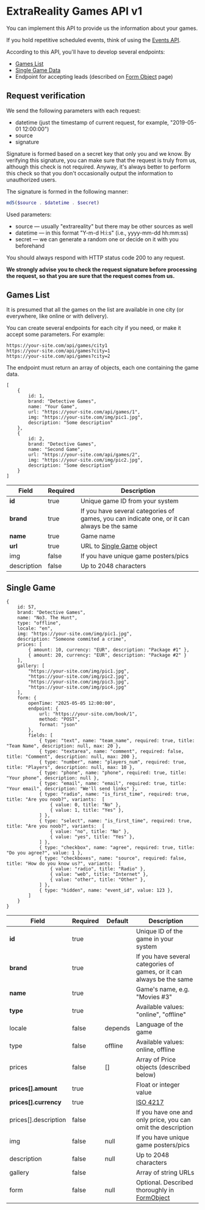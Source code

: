 # ExtraReality Games API v1

You can implement this API to provide us the information about your games.

If you hold repetitive scheduled events, think of using the [Events API](EventsAPIv1.md).

According to this API, you'll have to develop several endpoints:

* [Games List](#games-list)
* [Single Game Data](#single-game)
* Endpoint for accepting leads (described on [Form Object](FormObject.md) page)

## Request verification

We send the following parameters with each request:

* datetime (just the timestamp of current request, for example, "2019-05-01 12:00:00")
* source
* signature

Signature is formed based on a secret key that only you and we know. By verifying this signature, you can make sure that the request is truly from us, although this check is not required. Anyway, it's always better to perform this check so that you don't occasionally output the information to unauthorized users.

The signature is formed in the following manner:

```php
md5($source . $datetime . $secret)
```

Used parameters:

* source — usually "extrareality" but there may be other sources as well
* datetime — in this format "Y-m-d H:i:s" (i.e., yyyy-mm-dd hh:mm:ss)
* secret — we can generate a random one or decide on it with you beforehand

You should always respond with HTTP status code 200 to any request.

**We strongly advise you to check the request signature before processing the request, so that you are sure that the request comes from us.**

## Games List

It is presumed that all the games on the list are available in one city (or everywhere, like online or with delivery).

You can create several endpoints for each city if you need, or make it accept some parameters.
For example:

```
https://your-site.com/api/games/city1
https://your-site.com/api/games?city=1
https://your-site.com/api/games?city=2
```

The endpoint must return an array of objects, each one containing the game data.

```
[
    {
        id: 1,
        brand: "Detective Games",
        name: "Your Game",
        url: "https://your-site.com/api/games/1",
        img: "https://your-site.com/img/pic1.jpg",
        description: "Some description"
    },
    {
        id: 2,
        brand: "Detective Games",
        name: "Second Game",
        url: "https://your-site.com/api/games/2",
        img: "https://your-site.com/img/pic2.jpg",
        description: "Some description"
    }
]
```

| Field       | Required | Description                                                                                 |
|-------------|----------|---------------------------------------------------------------------------------------------|
| **id**      | true     | Unique game ID from your system                                                             |
| **brand**   | true     | If you have several categories of games, you can indicate one, or it can always be the same |
| **name**    | true     | Game name                                                                                   |
| **url**     | true     | URL to [Single Game](#single-game) object                                                   |
| img         | false    | If you have unique game posters/pics                                                        |
| description | false    | Up to 2048 characters                                                                       |

## Single Game

```
{
    id: 57,
    brand: "Detective Games",
    name: "No3. The Hunt",
    type: "offline",
    locale: "en",
    img: "https://your-site.com/img/pic1.jpg",
    description: "Someone commited a crime",
    prices: [
        { amount: 10, currency: "EUR", description: "Package #1" },
        { amount: 20, currency: "EUR", description: "Package #2" }
    ],
    gallery: [
        "https://your-site.com/img/pic1.jpg",
        "https://your-site.com/img/pic2.jpg",
        "https://your-site.com/img/pic3.jpg",
        "https://your-site.com/img/pic4.jpg"
    ],
    form: {
        openTime: "2025-05-05 12:00:00",
        endpoint: {
            url: "https://your-site.com/book/1",
            method: "POST",
            format: "json"
        },
        fields: [
            { type: "text", name: "team_name", required: true, title: "Team Name", description: null, max: 20 },
            { type: "textarea", name: "comment", required: false, title: "Comment", description: null, max: 200 },
            { type: "number", name: "players_num", required: true, title: "Players", description: null, max: 10 },
            { type: "phone", name: "phone", required: true, title: "Your phone", description: null },
            { type: "email", name: "email", required: true, title: "Your email", description: "We'll send links" },
            { type: "radio", name: "is_first_time", required: true, title: "Are you noob?", variants:  [
                { value: 0, title: "No" },
                { value: 1, title: "Yes" },
            ] },
            { type: "select", name: "is_first_time", required: true, title: "Are you noob?", variants:  [
                { value: "no", title: "No" },
                { value: "yes", title: "Yes" },
            ] },
            { type: "checkbox", name: "agree", required: true, title: "Do you agree?", value: 1 },
            { type: "checkboxes", name: "source", required: false, title: "How do you know us?", variants:  [
                { value: "radio", title: "Radio" },
                { value: "web", title: "Internet" },
                { value: "other", title: "Other" },
            ] },
            { type: "hidden", name: "event_id", value: 123 },
        ]
    }
}
```

| Field                 | Required | Default | Description                                                           |
|-----------------------|----------|---------|-----------------------------------------------------------------------|
| **id**                | true     |         | Unique ID of the game in your system                                  |
| **brand**             | true     |         | If you have several categories of games, or it can always be the same |
| **name**              | true     |         | Game's name, e.g. "Movies #3"                                         |
| **type**              | true     |         | Available values: "online", "offline"                                 |
| locale                | false    | depends | Language of the game                                                  |
| type                  | false    | offline | Available values: online, offline                                     |
| prices                | false    | []      | Array of Price objects (described below)                              |
| **prices[].amount**   | true     |         | Float or integer value                                                |
| **prices[].currency** | true     |         | [ISO 4217](https://en.wikipedia.org/wiki/ISO_4217)                    |
| prices[].description  | false    |         | If you have one and only price, you can omit the description          |
| img                   | false    | null    | If you have unique game posters/pics                                  |
| description           | false    | null    | Up to 2048 characters                                                 |
| gallery               | false    |         | Array of string URLs                                                  |
| form                  | false    | null    | Optional. Described thoroughly in [FormObject](FormObject.md)         |
